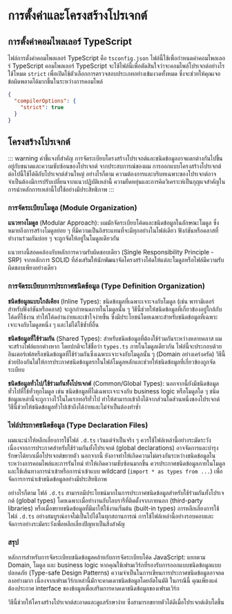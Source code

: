 # การตั้งค่าและโครงสร้างโปรเจกต์

## การตั้งค่าคอมไพลเลอร์ TypeScript

ไฟล์การตั้งค่าคอมไพลเลอร์ TypeScript คือ `tsconfig.json` ไฟล์นี้ใช้เพื่อกำหนดค่าคอมไพลเลอร์ TypeScript คอมไพลเลอร์ TypeScript จะใช้ไฟล์นี้เพื่อตัดสินใจว่าจะคอมไพล์โปรเจกต์อย่างไร ใช้โหมด `strict` เพื่อเปิดใช้ตัวเลือกการตรวจสอบประเภทอย่างเข้มงวดทั้งหมด ซึ่งจะช่วยให้คุณเจอข้อผิดพลาดได้มากขึ้นในระหว่างการคอมไพล์


```json
{
  "compilerOptions": {
    "strict": true
  }
}
```

## โครงสร้างโปรเจกต์

::: warning คำชี้แจงที่สำคัญ
การจัดระเบียบโครงสร้างโปรเจกต์และชนิดข้อมูลอาจแตกต่างกันไปขึ้นอยู่กับขนาดและความซับซ้อนของโปรเจกต์ จากประสบการณ์ของผม การออกแบบโครงสร้างโปรเจกต์ต่อไปนี้ใช้ได้ดีกับโปรเจกต์ส่วนใหญ่ อย่างไรก็ตาม ความต้องการและบริบทเฉพาะของโปรเจกต์อาจจำเป็นต้องมีการปรับเปลี่ยนจากแนวปฏิบัติเหล่านี้ ความยืดหยุ่นและการคิดวิเคราะห์เป็นกุญแจสำคัญในการนำหลักการเหล่านี้ไปใช้อย่างมีประสิทธิภาพ
:::

### การจัดระเบียบโมดูล (Module Organization)

**แนวทางโมดูล** (Modular Approach): ผมมักจัดระเบียบโค้ดและชนิดข้อมูลในลักษณะโมดูล ซึ่งหมายถึงการสร้างโมดูลย่อย ๆ ที่มีความเป็นอิสระแทนที่จะมีทุกอย่างในไฟล์เดียว ฟังก์ชันหรือคลาสที่ทำงานร่วมกันบ่อย ๆ จะถูกจัดให้อยู่ในโมดูลเดียวกัน

แนวทางนี้สอดคล้องกับหลักการความรับผิดชอบเดียว (Single Responsibility Principle - SRP) จากหลักการ SOLID ที่ส่งเสริมให้นักพัฒนาจัดโครงสร้างโค้ดให้แต่ละโมดูลหรือไฟล์มีความรับผิดชอบเพียงอย่างเดียว

### การจัดระเบียบการประกาศชนิดข้อมูล (Type Definition Organization)

**ชนิดข้อมูลแบบใกล้เคียง** (Inline Types): ชนิดข้อมูลที่เฉพาะเจาะจงกับโมดูล (เช่น พารามิเตอร์สำหรับฟังก์ชันหรือคลาส) จะถูกกำหนดภายในโมดูลนั้น ๆ วิธีนี้ช่วยให้ชนิดข้อมูลที่เกี่ยวข้องอยู่ใกล้กับโค้ดที่ใช้งาน ทำให้โค้ดอ่านง่ายและเข้าใจง่ายขึ้น ซึ่งมีประโยชน์โดยเฉพาะสำหรับชนิดข้อมูลที่เฉพาะเจาะจงกับโมดูลหนึ่ง ๆ และไม่ได้ใช้ซ้ำที่อื่น

**ชนิดข้อมูลที่ใช้ร่วมกัน** (Shared Types): สำหรับชนิดข้อมูลที่ต้องใช้ร่วมกันระหว่างหลายคลาส ผมจะสร้างไฟล์แยกต่างหาก โดยปกติจะใช้ชื่อว่า `types.ts` ภายในโมดูลเดียวกัน ไฟล์นี้จะประกอบด้วยอินเตอร์เฟสหรือชนิดข้อมูลที่ใช้ร่วมกันซึ่งเฉพาะเจาะจงกับโมดูลนั้น ๆ (Domain อย่างเคร่งครัด) วิธีนี้ช่วยป้องกันไม่ให้การประกาศชนิดข้อมูลรกในไฟล์โมดูลหลักและช่วยให้ชนิดข้อมูลที่เกี่ยวข้องถูกจัดระเบียบ

**ชนิดข้อมูลทั่วไป/ใช้ร่วมกันทั้งโปรเจกต์** (Common/Global Types): นอกจากนี้ยังมีชนิดข้อมูลทั่วไปที่ใช้ทั่วทุกโมดูล เช่น ชนิดข้อมูลที่ไม่เฉพาะเจาะจงกับ business logic หรือโมดูลใด ๆ ชนิดข้อมูลเหล่านี้จะถูกวางไว้ในไดเรกทอรีทั่วไป ทำให้สามารถเข้าถึงได้จากส่วนใดส่วนหนึ่งของโปรเจกต์ วิธีนี้ช่วยให้ชนิดข้อมูลทั่วไปเข้าถึงได้ง่ายและไม่จำเป็นต้องทำซ้ำ

### ไฟล์ประกาศชนิดข้อมูล (Type Declaration Files)

ผมแนะนำให้หลีกเลี่ยงการใช้ไฟล์ `.d.ts` เว้นแต่จำเป็นจริง ๆ ควรใช้ไฟล์เหล่านี้อย่างระมัดระวัง เนื่องจากการประกาศสำหรับใช้ร่วมกันทั้งโปรเจกต์ (global declarations) อาจจัดการและบำรุงรักษาได้ยากเมื่อโปรเจกต์ขยายตัว นอกจากนี้ ยังอาจทำให้เกิดความไม่ตรงกันระหว่างชนิดข้อมูลในระหว่างการคอมไพล์และการรันไทม์ ทำให้เกิดความซับซ้อนมากขึ้น ควรประกาศชนิดข้อมูลภายในโมดูลและใช้เส้นทางการนำเข้าหรือการนำเข้าแบบ wildcard (`import * as types from ...`) เพื่อจัดการการนำเข้าชนิดข้อมูลอย่างมีประสิทธิภาพ

อย่างไรก็ตาม ไฟล์ `.d.ts` สามารถมีประโยชน์มากในการประกาศชนิดข้อมูลสำหรับใช้ร่วมกันทั้งโปรเจกต์ (global types) โดยเฉพาะเมื่อทำงานกับไลบรารีที่ติดตั้งจากภายนอก (third-party libraries) หรือเมื่อขยายชนิดข้อมูลที่มีมาให้ใช้งานเริ่มต้น (built-in types) การหลีกเลี่ยงการใช้ไฟล์ `.d.ts` อย่างสมบูรณ์อาจไม่เป็นไปได้ในทุกสถานการณ์ การใช้ไฟล์เหล่านี้อย่างรอบคอบและจัดการอย่างระมัดระวังเพื่อหลีกเลี่ยงปัญหาเป็นสิ่งสำคัญ

### สรุป

หลักการสำหรับการจัดระเบียบชนิดข้อมูลคล้ายกับการจัดระเบียบโค้ด JavaScript: แยกตาม Domain, โมดูล และ business logic หากคุณใช้เฟรมเวิร์กที่รองรับการออกแบบชนิดข้อมูลแบบปลอดภัย (Type-safe Design Patterns) ความจำเป็นในการเขียนการประกาศชนิดข้อมูลอาจลดลงอย่างมาก เนื่องจากเฟรมเวิร์กเหล่านี้มักจะคาดเดาชนิดข้อมูลโดยอัตโนมัติ ในกรณีนี้ คุณเพียงแค่ต้องประกาศ interface ของข้อมูลเพื่อเสริมการคาดเดาชนิดข้อมูลของเฟรมเวิร์ก

วิธีนี้ช่วยให้โครงสร้างโปรเจกต์สะอาดและดูแลรักษาง่าย ซึ่งสามารถขยายตัวได้ดีเมื่อโปรเจกต์เติบโตขึ้น